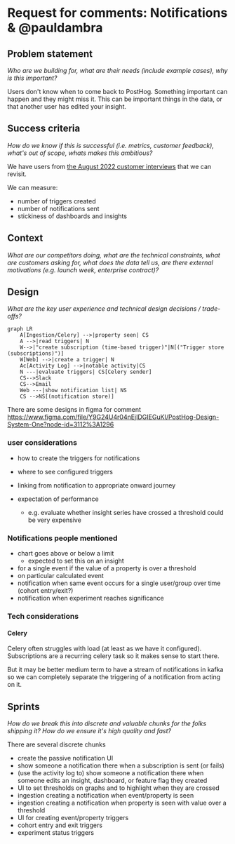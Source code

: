 # Request for comments: Notifications & @pauldambra 

## Problem statement
*Who are we building for, what are their needs (include example cases), why is this important?*

Users don't know when to come back to PostHog. Something important can happen and they might miss it. This can be important things in the data, or that another user has edited your insight.

## Success criteria
*How do we know if this is successful (i.e. metrics, customer feedback), what's out of scope, whats makes this ambitious?*

We have users from [the August 2022 customer interviews](https://github.com/PostHog/posthog/issues/11368) that we can revisit.

We can measure:

* number of triggers created
* number of notifications sent
* stickiness of dashboards and insights

## Context
*What are our competitors doing, what are the technical constraints, what are customers asking for, what does the data tell us, are there external motivations (e.g. launch week, enterprise contract)?*

## Design 
*What are the key user experience and technical design decisions / trade-offs?*

```mermaid
graph LR
    A[Ingestion/Celery] -->|property seen| CS
    A -->|read triggers| N
    W-->|"create subscription (time-based trigger)"|N[("Trigger store (subscriptions)")]
    W[Web] -->|create a trigger| N
    Ac[Activity Log] -->|notable activity|CS
    N ---|evaluate triggers| CS[Celery sender]
    CS-->Slack
    CS-->Email
    Web ---|show notification list| NS
    CS -->NS[(notification store)]
```

There are some designs in figma for comment https://www.figma.com/file/Y9G24U4r04nEjIDGIEGuKI/PostHog-Design-System-One?node-id=3112%3A1296

### user considerations

* how to create the triggers for notifications
* where to see configured triggers
* linking from notification to appropriate onward journey

* expectation of performance
  * e.g. evaluate whether insight series have crossed a threshold could be very expensive

### Notifications people mentioned

* chart goes above or below a limit
    * expected to set this on an insight
* for a single event if the value of a property is over a threshold
* on particular calculated event
* notification when same event occurs for a single user/group over time (cohort entry/exit?)
* notification when experiment reaches significance

### Tech considerations

#### Celery

Celery often struggles with load (at least as we have it configured). Subscriptions are a recurring celery task so it makes sense to start there.

But it may be better medium term to have a stream of notifications in kafka so we can completely separate the triggering of a notification from acting on it.

## Sprints
*How do we break this into discrete and valuable chunks for the folks shipping it? How do we ensure it's high quality and fast?*

There are several discrete chunks

* create the passive notification UI
* show someone a notification there when a subscription is sent (or fails)
* (use the activity log to) show someone a notification there when someone edits an insight, dashboard, or feature flag they created
* UI to set thresholds on graphs and to highlight when they are crossed
* ingestion creating a notification when event/property is seen
* ingestion creating a notification when property is seen with value over a threshold
* UI for creating event/property triggers
* cohort entry and exit triggers
* experiment status triggers

